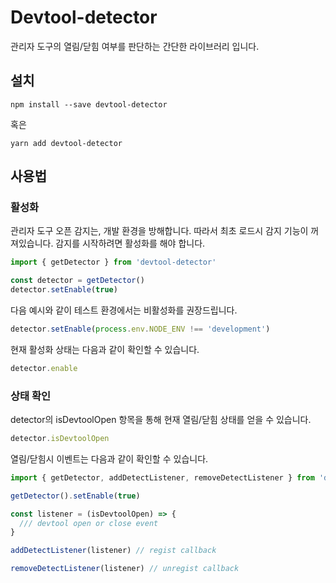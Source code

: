 # Devtool-detector

관리자 도구의 열림/닫힘 여부를 판단하는 간단한 라이브러리 입니다.

## 설치
```
npm install --save devtool-detector
```
혹은
```
yarn add devtool-detector
```

## 사용법

### 활성화

관리자 도구 오픈 감지는, 개발 환경을 방해합니다.
따라서 최초 로드시 감지 기능이 꺼져있습니다. 감지를 시작하려면 활성화를 해야 합니다.

```js
import { getDetector } from 'devtool-detector'

const detector = getDetector()
detector.setEnable(true)
```

다음 예시와 같이 테스트 환경에서는 비활성화를 권장드립니다.

```js
detector.setEnable(process.env.NODE_ENV !== 'development')
```

현재 활성화 상태는 다음과 같이 확인할 수 있습니다.

```js
detector.enable
```

### 상태 확인

detector의 isDevtoolOpen 항목을 통해 현재 열림/닫힘 상태를 얻을 수 있습니다.

```js
detector.isDevtoolOpen
```

열림/닫힘시 이벤트는 다음과 같이 확인할 수 있습니다.

```js
import { getDetector, addDetectListener, removeDetectListener } from 'devtool-detector'

getDetector().setEnable(true)

const listener = (isDevtoolOpen) => {
  /// devtool open or close event
}

addDetectListener(listener) // regist callback

removeDetectListener(listener) // unregist callback
```

